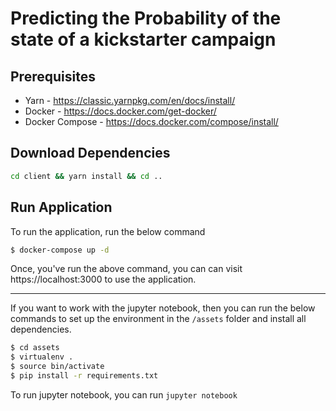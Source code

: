 # Predicting the Probability of the state of a kickstarter campaign

## Prerequisites
- Yarn - https://classic.yarnpkg.com/en/docs/install/
- Docker - https://docs.docker.com/get-docker/
- Docker Compose - https://docs.docker.com/compose/install/

## Download Dependencies
```bash
cd client && yarn install && cd ..
```

## Run Application

To run the application, run the below command
```bash
$ docker-compose up -d
```

Once, you've run the above command, you can can visit https://localhost:3000 to use the application.

---

If you want to work with the jupyter notebook, then you can run the below commands to set up the environment in the `/assets` folder and install all dependencies.

```bash
$ cd assets
$ virtualenv .
$ source bin/activate
$ pip install -r requirements.txt
```

To run jupyter notebook, you can run `jupyter notebook`
